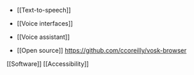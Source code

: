   - [[Text-to-speech]]
  - [[Voice interfaces]]
  - [[Voice assistant]]

  - [[Open source]]
    https://github.com/ccoreilly/vosk-browser

[[Software]]
[[Accessibility]]